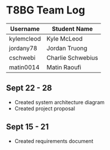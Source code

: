 # T8BG Team Log
|Username|Student Name|
|-|-|
|kylemcleod|Kyle McLeod|
|jordany78|Jordan Truong|
|cschwebi|Charlie Schwebius|
|matin0014|Matin Raoufi|

## Sept 22 - 28

- Created system architecture diagram
- Created project proposal

## Sept 15 - 21

- Created requirements document
